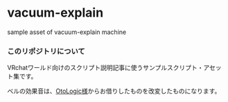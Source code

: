 # vacuum-explain
sample asset of vacuum-explain machine


### このリポジトリについて
VRchatワールド向けのスクリプト説明記事に使うサンプルスクリプト・アセット集です。

ベルの効果音は、[OtoLogic様](https://otologic.jp/)からお借りしたものを改変したものになります。
